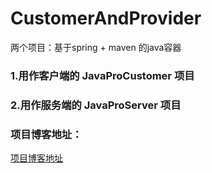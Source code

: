 # CustomerAndProvider
两个项目：基于spring + maven 的java容器
### 1.用作客户端的 JavaProCustomer 项目
### 2.用作服务端的 JavaProServer 项目 

### 项目博客地址：
[项目博客地址](http://blog.csdn.net/zjs40/article/details/63265407)
